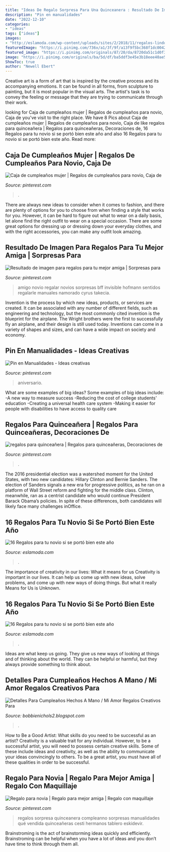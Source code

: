 ```yaml
---
title: "Ideas De Regalo Sorpresa Para Una Quinceanera : Resultado De Imagen Para Regalos Para Tu Mejor Amiga"
description: "Pin en manualidades"
date: "2022-12-10"
categories:
- "ideas"
tags: ["ideas"]
images:
- "http://eslamoda.com/wp-content/uploads/sites/2/2018/11/regalos-lindos-para-tu-novio-1.jpg"
featuredImage: "https://i.pinimg.com/736x/a1/3f/9f/a13f9f5bc368f1dc004255c668dabb3f.jpg"
featured_image: "https://i.pinimg.com/originals/87/20/da/8720da51c1d0f3c136f472ccde2346cb.jpg"
image: "https://i.pinimg.com/originals/ba/5d/df/ba5ddf3e45e3b18eee40ae5083d5255c.jpg"
ShowToc: true
author: "Newell Ebert"
---
```



Creative art is a form of art that is inspired by the creative process and its accompanying emotions. It can be found in all forms, from sculpture to painting, but it is most popular in the visual arts. The artist's task is to convey the feeling or message that they are trying to communicate through their work.

	

		
looking for Caja de cumpleaños mujer | Regalos de cumpleaños para novio, Caja de you've visit to the right place. We have 8 Pics about Caja de cumpleaños mujer | Regalos de cumpleaños para novio, Caja de like regalos para quinceañera | Regalos para quinceañeras, Decoraciones de, 16 Regalos para tu novio si se portó bien este año and also 16 Regalos para tu novio si se portó bien este año. Read more:
		
    
## Caja De Cumpleaños Mujer | Regalos De Cumpleaños Para Novio, Caja De

<img loading=lazy src="https://i.pinimg.com/originals/7f/d1/d0/7fd1d003a8e0695894ef7f4aeb297989.jpg" onerror="this.onerror=null;this.src='https://tse1.mm.bing.net/th?id=OIP.Bos6eamBmW-a_44P2LItnwHaNK&amp;pid=15.1';" alt="Caja de cumpleaños mujer | Regalos de cumpleaños para novio, Caja de">

_Source: pinterest.com_

>. 

	

There are always new ideas to consider when it comes to fashion, and there are plenty of options for you to choose from when finding a style that works for you. However, it can be hard to figure out what to wear on a daily basis, let alone find the right outfit to wear on a special occasion. There are some great options for dressing up or dressing down your everyday clothes, and with the right accessories, you can make any outfit look amazing.

    
## Resultado De Imagen Para Regalos Para Tu Mejor Amiga | Sorpresas Para

<img loading=lazy src="https://i.pinimg.com/736x/6b/b2/36/6bb236ce6d6ad7983e0fdb1aa97e3233.jpg" onerror="this.onerror=null;this.src='https://tse4.mm.bing.net/th?id=OIP.EHUeA7TCuEa-IPq14zuvTgAAAA&amp;pid=15.1';" alt="Resultado de imagen para regalos para tu mejor amiga | Sorpresas para">

_Source: pinterest.com_

>amigo novio regalar novios sorpresas bff invisible hofmann sentidos regalarle manuales namorado cyrus takecia. 

	

Invention is the process by which new ideas, products, or services are created. It can be associated with any number of different fields, such as engineering and technology, but the most commonly cited invention is the blueprint for the airplane. The Wright brothers were the first to successfully fly an airplane, and their design is still used today. Inventions can come in a variety of shapes and sizes, and can have a wide impact on society and economy.

    
## Pin En Manualidades - Ideas Creativas

<img loading=lazy src="https://i.pinimg.com/736x/52/50/9d/52509d6f514be8538e65974abfb8b2ab--ideas-aniversario-photo-balloons.jpg" onerror="this.onerror=null;this.src='https://tse3.mm.bing.net/th?id=OIP.7qIKoK1elJHXXF3Wnze9kQHaJ3&amp;pid=15.1';" alt="Pin en Manualidades - Ideas creativas">

_Source: pinterest.com_

>aniversario. 

	

What are some examples of big ideas?
Some examples of big ideas include: 
-A new way to measure success 
-Reducing the cost of college students' education 
-Creating a universal health care system
-Making it easier for people with disabilities to have access to quality care

    
## Regalos Para Quinceañera | Regalos Para Quinceañeras, Decoraciones De

<img loading=lazy src="https://i.pinimg.com/736x/a1/3f/9f/a13f9f5bc368f1dc004255c668dabb3f.jpg" onerror="this.onerror=null;this.src='https://tse3.mm.bing.net/th?id=OIP.iB1YtbrpU0RUIIXXvGoHKQHaJ4&amp;pid=15.1';" alt="regalos para quinceañera | Regalos para quinceañeras, Decoraciones de">

_Source: pinterest.com_

>. 

	

The 2016 presidential election was a watershed moment for the United States, with two new candidates: Hillary Clinton and Bernie Sanders. The election of Sanders signals a new era for progressive politics, as he ran on a platform of Wall Street reform and fighting for the middle class. Clinton, meanwhile, ran as a centrist candidate who would continue President Barack Obama’s policies. In spite of these differences, both candidates will likely face many challenges inOffice.

    
## 16 Regalos Para Tu Novio Si Se Portó Bien Este Año

<img loading=lazy src="http://eslamoda.com/wp-content/uploads/sites/2/2018/11/regalos-lindos-para-tu-novio-1.jpg" onerror="this.onerror=null;this.src='https://tse1.mm.bing.net/th?id=OIP.Onaf1mWtJs1ROXxLmv5EmAHaJ4&amp;pid=15.1';" alt="16 Regalos para tu novio si se portó bien este año">

_Source: eslamoda.com_

>. 

	

The importance of creativity in our lives: What it means for us
Creativity is important in our lives. It can help us come up with new ideas, solve problems, and come up with new ways of doing things. But what it really Means for Us is Unknown.

    
## 16 Regalos Para Tu Novio Si Se Portó Bien Este Año

<img loading=lazy src="https://eslamoda.com/wp-content/uploads/sites/2/2018/11/regalos-lindos-para-tu-novio-11.jpg" onerror="this.onerror=null;this.src='https://tse1.mm.bing.net/th?id=OIP.NemyvkI3r2KNjnNFTJO81gHaNK&amp;pid=15.1';" alt="16 Regalos para tu novio si se portó bien este año">

_Source: eslamoda.com_

>. 

	

Ideas are what keep us going. They give us new ways of looking at things and of thinking about the world. They can be helpful or harmful, but they always provide something to think about.

    
## Detalles Para Cumpleaños Hechos A Mano / Mi Amor Regalos Creativos Para

<img loading=lazy src="https://i.pinimg.com/originals/87/20/da/8720da51c1d0f3c136f472ccde2346cb.jpg" onerror="this.onerror=null;this.src='https://tse2.mm.bing.net/th?id=OIP.P3EGfPrJjV7m007YKgehywHaNJ&amp;pid=15.1';" alt="Detalles Para Cumpleaños Hechos A Mano / Mi Amor Regalos Creativos Para">

_Source: bobbienichols2.blogspot.com_

>. 

	

How to Be a Good Artist: What skills do you need to be successful as an artist?
Creativity is a valuable trait for any individual. However, to be a successful artist, you will need to possess certain creative skills. Some of these include ideas and creativity, as well as the ability to communicate your ideas convincingly to others. To be a great artist, you must have all of these qualities in order to be successful.

    
## Regalo Para Novia | Regalo Para Mejor Amiga | Regalo Con Maquillaje

<img loading=lazy src="https://i.pinimg.com/originals/ba/5d/df/ba5ddf3e45e3b18eee40ae5083d5255c.jpg" onerror="this.onerror=null;this.src='https://tse4.mm.bing.net/th?id=OIP.hb2eHU49lzMz_T1HX8PB6gHaPm&amp;pid=15.1';" alt="Regalo para novia | Regalo para mejor amiga | Regalo con maquillaje">

_Source: pinterest.com_

>regalos sorpresa quinceanera compleanno sorpresas manualidades qué vendida quinceañeras cesti hermanos tablero eskidevir. 

	

Brainstroming is the act of brainstorming ideas quickly and efficiently. Brainstroming can be helpful when you have a lot of ideas and you don’t have time to think through them all.

